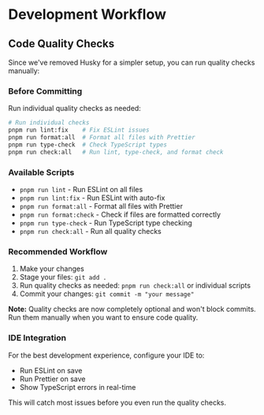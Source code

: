 # Development Workflow

## Code Quality Checks

Since we've removed Husky for a simpler setup, you can run quality checks manually:

### Before Committing

Run individual quality checks as needed:

```bash
# Run individual checks
pnpm run lint:fix    # Fix ESLint issues
pnpm run format:all  # Format all files with Prettier
pnpm run type-check  # Check TypeScript types
pnpm run check:all   # Run lint, type-check, and format check
```

### Available Scripts

- `pnpm run lint` - Run ESLint on all files
- `pnpm run lint:fix` - Run ESLint with auto-fix
- `pnpm run format:all` - Format all files with Prettier
- `pnpm run format:check` - Check if files are formatted correctly
- `pnpm run type-check` - Run TypeScript type checking
- `pnpm run check:all` - Run all quality checks

### Recommended Workflow

1. Make your changes
2. Stage your files: `git add .`
3. Run quality checks as needed: `pnpm run check:all` or individual scripts
4. Commit your changes: `git commit -m "your message"`

**Note:** Quality checks are now completely optional and won't block commits. Run them manually when you want to ensure code quality.

### IDE Integration

For the best development experience, configure your IDE to:

- Run ESLint on save
- Run Prettier on save
- Show TypeScript errors in real-time

This will catch most issues before you even run the quality checks.

